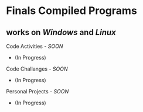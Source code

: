 # **Finals Compiled Programs**

## works on _Windows_ and _Linux_

Code Activities - _SOON_
   - (In Progress)

Code Challanges - _SOON_
   - (In Progress)

Personal Projects - _SOON_
   - (In Progress)